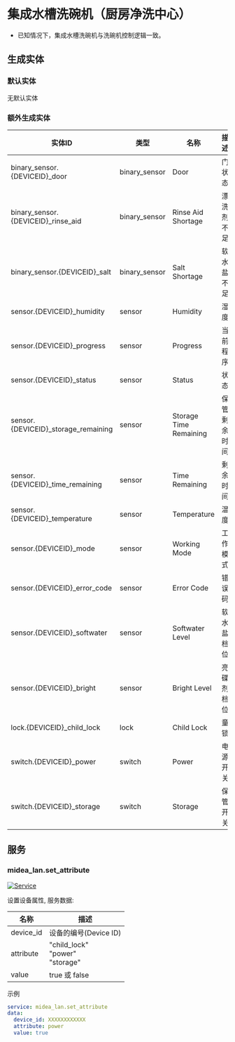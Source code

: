 # 集成水槽洗碗机（厨房净洗中心）

- 已知情况下，集成水槽洗碗机与洗碗机控制逻辑一致。

## 生成实体

### 默认实体

无默认实体

### 额外生成实体

| 实体ID                               | 类型          | 名称                   | 描述         |
| ------------------------------------ | ------------- | ---------------------- | ------------ |
| binary_sensor.{DEVICEID}\_door       | binary_sensor | Door                   | 门状态       |
| binary_sensor.{DEVICEID}\_rinse_aid  | binary_sensor | Rinse Aid Shortage     | 漂洗剂不足   |
| binary_sensor.{DEVICEID}\_salt       | binary_sensor | Salt Shortage          | 软水盐不足   |
| sensor.{DEVICEID}\_humidity          | sensor        | Humidity               | 湿度         |
| sensor.{DEVICEID}\_progress          | sensor        | Progress               | 当前程序     |
| sensor.{DEVICEID}\_status            | sensor        | Status                 | 状态         |
| sensor.{DEVICEID}\_storage_remaining | sensor        | Storage Time Remaining | 保管剩余时间 |
| sensor.{DEVICEID}\_time_remaining    | sensor        | Time Remaining         | 剩余时间     |
| sensor.{DEVICEID}\_temperature       | sensor        | Temperature            | 温度         |
| sensor.{DEVICEID}\_mode              | sensor        | Working Mode           | 工作模式     |
| sensor.{DEVICEID}\_error_code        | sensor        | Error Code             | 错误码       |
| sensor.{DEVICEID}\_softwater         | sensor        | Softwater Level        | 软水盐档位   |
| sensor.{DEVICEID}\_bright            | sensor        | Bright Level           | 亮碟剂档位   |
| lock.{DEVICEID}\_child_lock          | lock          | Child Lock             | 童锁         |
| switch.{DEVICEID}\_power             | switch        | Power                  | 电源开关     |
| switch.{DEVICEID}\_storage           | switch        | Storage                | 保管开关     |

## 服务

### midea_lan.set_attribute

[![Service](https://my.home-assistant.io/badges/developer_call_service.svg)](https://my.home-assistant.io/redirect/developer_call_service/?service=midea_lan.set_attribute)

设置设备属性, 服务数据:

| 名称      | 描述                                      |
| --------- | ----------------------------------------- |
| device_id | 设备的编号(Device ID)                     |
| attribute | "child_lock"<br />"power"<br /> "storage" |
| value     | true 或 false                             |

示例

```yaml
service: midea_lan.set_attribute
data:
  device_id: XXXXXXXXXXXX
  attribute: power
  value: true
```

